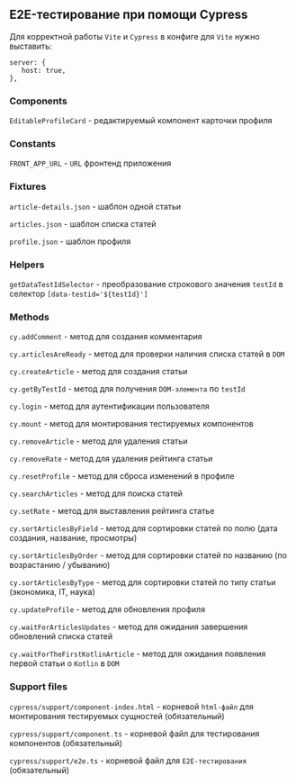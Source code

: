 ## E2E-тестирование при помощи Cypress

Для корректной работы `Vite` и `Cypress` в конфиге для `Vite` нужно выставить:
```
server: {
   host: true,
},
```

### Components

`EditableProfileCard` - редактируемый компонент карточки профиля

### Constants

`FRONT_APP_URL` - `URL` фронтенд приложения

### Fixtures

`article-details.json` - шаблон одной статьи 

`articles.json` - шаблон списка статей

`profile.json` - шаблон профиля

### Helpers

`getDataTestIdSelector` - преобразование строкового значения `testId` в селектор `[data-testid='${testId}']`

### Methods

`cy.addComment` - метод для создания комментария

`cy.articlesAreReady` - метод для проверки наличия списка статей в `DOM`

`cy.createArticle` - метод для создания статьи

`cy.getByTestId` - метод для получения `DOM-элемента` по `testId`

`cy.login` - метод для аутентификации пользователя

`cy.mount` - метод для монтирования тестируемых компонентов

`cy.removeArticle` - метод для удаления статьи

`cy.removeRate` - метод для удаления рейтинга статьи

`cy.resetProfile` - метод для сброса изменений в профиле

`cy.searchArticles` - метод для поиска статей

`cy.setRate` - метод для выставления рейтинга статье

`cy.sortArticlesByField` - метод для сортировки статей по полю (дата создания, название, просмотры)

`cy.sortArticlesByOrder` - метод для сортировки статей по названию (по возрастанию / убыванию)

`cy.sortArticlesByType` - метод для сортировки статей по типу статьи (экономика, IT, наука)

`cy.updateProfile` - метод для обновления профиля

`cy.waitForArticlesUpdates` - метод для ожидания завершения обновлений списка статей

`cy.waitForTheFirstKotlinArticle` - метод для ожидания появления первой статьи о `Kotlin` в `DOM`

### Support files

`cypress/support/component-index.html` - корневой `html-файл` для монтирования тестируемых сущностей (обязательный)

`cypress/support/component.ts` - корневой файл для тестирования компонентов (обязательный)

`cypress/support/e2e.ts` - корневой файл для `E2E-тестирования` (обязательный)
